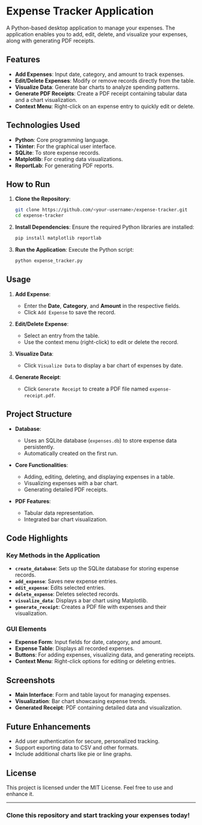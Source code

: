 
# Expense Tracker Application

A Python-based desktop application to manage your expenses. The application enables you to add, edit, delete, and visualize your expenses, along with generating PDF receipts.

## Features

- **Add Expenses**: Input date, category, and amount to track expenses.
- **Edit/Delete Expenses**: Modify or remove records directly from the table.
- **Visualize Data**: Generate bar charts to analyze spending patterns.
- **Generate PDF Receipts**: Create a PDF receipt containing tabular data and a chart visualization.
- **Context Menu**: Right-click on an expense entry to quickly edit or delete.

## Technologies Used

- **Python**: Core programming language.
- **Tkinter**: For the graphical user interface.
- **SQLite**: To store expense records.
- **Matplotlib**: For creating data visualizations.
- **ReportLab**: For generating PDF reports.

## How to Run

1. **Clone the Repository**:
   ```bash
   git clone https://github.com/<your-username>/expense-tracker.git
   cd expense-tracker
   ```

2. **Install Dependencies**:
   Ensure the required Python libraries are installed:
   ```bash
   pip install matplotlib reportlab
   ```

3. **Run the Application**:
   Execute the Python script:
   ```bash
   python expense_tracker.py
   ```

## Usage

1. **Add Expense**:
   - Enter the **Date**, **Category**, and **Amount** in the respective fields.
   - Click `Add Expense` to save the record.

2. **Edit/Delete Expense**:
   - Select an entry from the table.
   - Use the context menu (right-click) to edit or delete the record.

3. **Visualize Data**:
   - Click `Visualize Data` to display a bar chart of expenses by date.

4. **Generate Receipt**:
   - Click `Generate Receipt` to create a PDF file named `expense-receipt.pdf`.

## Project Structure

- **Database**:
  - Uses an SQLite database (`expenses.db`) to store expense data persistently.
  - Automatically created on the first run.

- **Core Functionalities**:
  - Adding, editing, deleting, and displaying expenses in a table.
  - Visualizing expenses with a bar chart.
  - Generating detailed PDF receipts.

- **PDF Features**:
  - Tabular data representation.
  - Integrated bar chart visualization.

## Code Highlights

### Key Methods in the Application

- **`create_database`**: Sets up the SQLite database for storing expense records.
- **`add_expense`**: Saves new expense entries.
- **`edit_expense`**: Edits selected entries.
- **`delete_expense`**: Deletes selected records.
- **`visualize_data`**: Displays a bar chart using Matplotlib.
- **`generate_receipt`**: Creates a PDF file with expenses and their visualization.

### GUI Elements

- **Expense Form**: Input fields for date, category, and amount.
- **Expense Table**: Displays all recorded expenses.
- **Buttons**: For adding expenses, visualizing data, and generating receipts.
- **Context Menu**: Right-click options for editing or deleting entries.

## Screenshots

- **Main Interface**: Form and table layout for managing expenses.
- **Visualization**: Bar chart showcasing expense trends.
- **Generated Receipt**: PDF containing detailed data and visualization.

## Future Enhancements

- Add user authentication for secure, personalized tracking.
- Support exporting data to CSV and other formats.
- Include additional charts like pie or line graphs.

## License

This project is licensed under the MIT License. Feel free to use and enhance it.

---

### Clone this repository and start tracking your expenses today!
